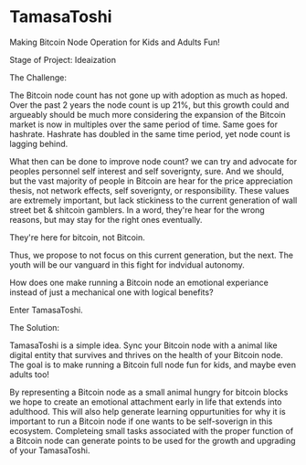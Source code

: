 # TamasaToshi
Making Bitcoin Node Operation for Kids and Adults Fun!


Stage of Project: Ideaization


The Challenge:

The Bitcoin node count has not gone up with adoption as much as hoped. Over the past 2 years the node count is up 21%, but this growth could and argueably should be much 
more considering the expansion of the Bitcoin market is now in multiples over the same period of time. Same goes for hashrate. Hashrate has doubled in the same time period, yet node count is lagging behind.

What then can be done to improve node count? we can try and advocate for peoples personnel self interest and self soverignty, sure. And we should, but the vast majority of people in Bitcoin are hear for the price appreciation thesis, not network effects, self soverignty, or responsibility.
These values are extremely important, but lack stickiness to the current generation of wall street bet & shitcoin gamblers. In a word, they're hear for the wrong reasons, but may stay for the right ones eventually. 

They're here for bitcoin, not Bitcoin.

Thus, we propose to not focus on this current generation, but the next. The youth will be our vanguard in this fight for indvidual autonomy. 

How does one make running a Bitcoin node an emotional experiance instead of just a mechanical one with logical benefits?

Enter TamasaToshi. 


The Solution:

TamasaToshi is a simple idea. Sync your Bitcoin node with a animal like digital entity that survives and thrives on the health of your Bitcoin node. The goal is to make running a Bitcoin full node fun for kids, and maybe even adults too!

By representing a Bitcoin node as a small animal hungry for bitcoin blocks we hope to create an emotional attachment early in life that extends into adulthood. This will also help generate learning oppurtunities for why it is important to run a Bitcoin node if one wants to be self-soverign in this ecosystem. Completeing small tasks associated with the proper function of a Bitcoin node can generate points to be used for the growth and upgrading of your TamasaToshi.





